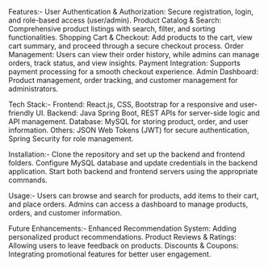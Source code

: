 Features:-
User Authentication & Authorization: Secure registration, login, and role-based access (user/admin).
Product Catalog & Search: Comprehensive product listings with search, filter, and sorting functionalities.
Shopping Cart & Checkout: Add products to the cart, view cart summary, and proceed through a secure checkout process.
Order Management: Users can view their order history, while admins can manage orders, track status, and view insights.
Payment Integration: Supports payment processing for a smooth checkout experience.
Admin Dashboard: Product management, order tracking, and customer management for administrators.

Tech Stack:-
Frontend: React.js, CSS, Bootstrap for a responsive and user-friendly UI.
Backend: Java Spring Boot, REST APIs for server-side logic and API management.
Database: MySQL for storing product, order, and user information.
Others: JSON Web Tokens (JWT) for secure authentication, Spring Security for role management.

Installation:-
Clone the repository and set up the backend and frontend folders.
Configure MySQL database and update credentials in the backend application.
Start both backend and frontend servers using the appropriate commands.

Usage:-
Users can browse and search for products, add items to their cart, and place orders.
Admins can access a dashboard to manage products, orders, and customer information.

Future Enhancements:-
Enhanced Recommendation System: Adding personalized product recommendations.
Product Reviews & Ratings: Allowing users to leave feedback on products.
Discounts & Coupons: Integrating promotional features for better user engagement.
